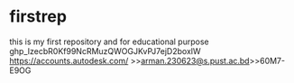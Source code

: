 # firstrep
this is my first repository and for educational purpose
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
https://accounts.autodesk.com/ >>arman.230623@s.pust.ac.bd>>60M7-E9OG
